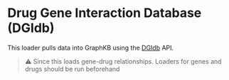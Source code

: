 # Drug Gene Interaction Database (DGIdb)

This loader pulls data into GraphKB using the [DGIdb](https://www.dgidb.org/) API.

> :warning: Since this loads gene-drug relationships. Loaders for genes and drugs should be run beforehand
